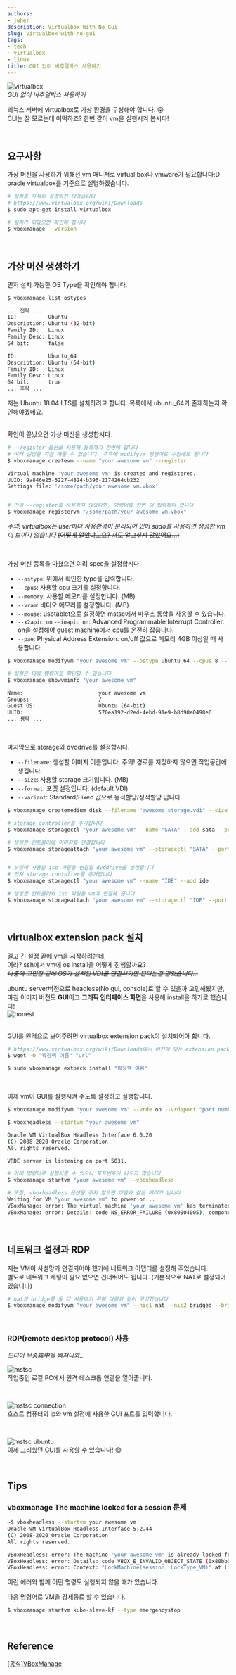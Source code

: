 ```yaml
---
authors:
- jwher
description: Virtualbox With No Gui
slug: virtualbox-with-no-gui
tags:
- tech
- virtualbox
- linux
title: GUI 없이 버추얼박스 사용하기
---
```


![virtualbox](/img/logos/virtualbox.svg)  
*GUI 없이 버추얼박스 사용하기*

<!--truncate-->

리눅스 서버에 virtualbox로 가상 환경을 구성해야 합니다. 😲  
CLI는 잘 모르는데 어떡하죠? 한번 같이 vm을 실행시켜 봅시다!  

<br/>

## 요구사항

가상 머신을 사용하기 위해선 vm 매니저로 virtual box나 vmware가 필요합니다:D  
oracle virtualbox를 기준으로 설명하겠습니다.  

```bash
# 설치를 자세히 설명하진 않겠습니다
# https://www.virtualbox.org/wiki/Downloads
$ sudo apt-get install virtualbox

# 설치가 되었으면 확인해 봅시다
$ vboxmanage --version
```

<br/>

## 가상 머신 생성하기

먼저 설치 가능한 OS Type을 확인해야 합니다.  
```bash
$ vboxmanage list ostypes

... 전략 ...
ID:          Ubuntu
Description: Ubuntu (32-bit)
Family ID:   Linux
Family Desc: Linux
64 bit:      false

ID:          Ubuntu_64
Description: Ubuntu (64-bit)
Family ID:   Linux
Family Desc: Linux
64 bit:      true
... 후략 ...
```
저는 Ubuntu 18.04 LTS를 설치하려고 합니다.
목록에서 ubuntu_64가 존재하는지 확인해야겠네요.  
<br/>

확인이 끝났으면 가상 머신을 생성합시다.  
```bash
# --register 옵션을 사용해 등록까지 한번에 합니다
# 여러 설정을 지금 해줄 수 있습니다. 추후에 modifyvm 명령어로 수정해도 됩니다
$ vboxmanage createvm --name "your awesome vm" --register

Virtual machine 'your awesome vm' is created and registered.
UUID: 9a846e25-5227-4824-b396-2174264cb232
Settings file: '/some/path/your awesome vm.vbox'


# 만일 --register를 사용하지 않았다면, 명령어를 한번 더 입력해야 합니다
$ vboxmanage registervm "/some/path/your awesome vm.vbox"
```
*주의! virtualbox는 user마다 사용환경이 분리되어 있어 sudo를 사용하면 생성한 vm이 보이지 않습니다*
~~(어떻게 알았냐고요? 저도 알고싶지 않았어요...)~~

<br/>

가상 머신 등록을 마쳤으면 여려 spec을 설정합시다.
* ```--ostype```: 위에서 확인한 type을 입력합니다.
* ```--cpus```: 사용할 cpu 크기를 설정합니다.
* ```--memory```: 사용할 메모리를 설정합니다. (MB)
* ```--vram```: 비디오 메모리를 설정합니다. (MB)
* ```--mouse```: usbtablet으로 설정하면 mstsc에서 마우스 통합을 사용할 수 있습니다.
* ```--x2apic on``` ```--ioapic on```: Advanced Programmable Interrupt Controller.
  on을 설정해야 guest machine에서 cpu를 온전히 잡습니다.
* ```--pae```: Physical Address Extension. on/off 값으로 메모리 4GB 이상일 때 사용합니다.  

```bash
$ vboxmanage modifyvm "your awesome vm" --ostype ubuntu_64 --cpus 8 --memory 20480 --vram 16 --mouse usbtablet --x2apic on --ioapic on --pae on

# 설정은 다음 명령어로 확인할 수 있습니다
$ vboxmanage showvminfo "your awesome vm"

Name:                        your awesome vm
Groups:                      /
Guest OS:                    Ubuntu (64-bit)
UUID:                        570ea192-d2ed-4ebd-91e9-b8d98e0498e6
... 생략 ...
```

<br/>

마지막으로 storage와 dvddrive를 설정합시다.
* ```--filename```: 생성할 이미지 이름입니다. 주의! 경로를 지정하지 않으면 작업공간에 생깁니다. 
* ```--size```: 사용할 storage 크기입니다. (MB)
* ```--format```: 포멧 설정입니다. (default VDI)
* ```--variant```: Standard/Fixed 값으로 동적할당/정적할당 입니다.  

```bash
$ vboxmanage createmedium disk --filename "awesome storage.vdi" --size 20240 --format VDI --variant fix 

# storage controller를 추가합니다
$ vboxmanage storagectl "your awesome vm" --name "SATA" --add sata --portcount 1

# 생성한 컨트롤러에 이미지를 연결합니다
$ vboxmanage storageattach "your awesome vm" --storagectl "SATA" --port 0 --device 0 --type hdd --medium "awesome storage.vdi"


# 부팅에 사용할 iso 파일을 연결할 dvddrive를 설정합니다
# 먼저 storage contoller를 추가합니다
$ vboxmanage storagectl "your awesome vm" --name "IDE" --add ide

# 생성한 컨트롤러와 iso 파일을 vm에 연결해 줍니다
$ vboxmanage storageattach "your awesome vm" --storagectl "IDE" --port 1 --device 0 --type dvddrive --medium "ubuntu.iso"
```

<br/>

## virtualbox extension pack 설치
길고 긴 설정 끝에 vm을 시작하려는데,  
어라? ssh에서 vm에 os install을 어떻게 진행할까요?  
~~*나중에 고민한 끝에 OS가 설치된 VDI를 연결시키면 된다는걸 알았습니다...*~~

ubuntu server버전으로 headless(No gui, console)로 할 수 있을까 고민해봤지만,  
마침 이미지 버전도 **GUI**이고 **그래픽 인터페이스 화면**을 사용해 install을 하기로 했습니다!  
![honest](honest.jpeg)

<br/>
GUI를 원격으로 보여주려면 virtualbox extension pack이 설치되어야 합니다.

```bash
# https://www.virtualbox.org/wiki/Downloads에서 버전에 맞는 extension pack을 받습니다
$ wget -O "확장팩 이름" "url"

$ sudo vboxmanage extpack install "확장팩 이름"
```
<br/>

이제 vm이 GUI를 실행시켜 주도록 설정하고 실행합니다.  
```bash
$ vboxmanage modifyvm "your awesome vm" --vrde on --vrdeport "port number" --vrdemulticon on

$ vboxheadless --startvm "your awesome vm"

Oracle VM VirtualBox Headless Interface 6.0.20
(C) 2008-2020 Oracle Corporation
All rights reserved.

VRDE server is listening on port 5031.

# 아래 명령어로 실행시킬 수 있으나 포트번호가 나오지 않습니다
$ vboxmanage startvm "your awesome vm" --vboxheadless

# 또한, vboxheadless 옵션을 주지 않으면 다음과 같은 에러가 납니다
Waiting for VM "your awesome vm" to power on...
VBoxManage: error: The virtual machine 'your awesome vm' has terminated unexpectedly during startup because of signal 6
VBoxManage: error: Details: code NS_ERROR_FAILURE (0x80004005), component MachineWrap, interface IMachine
```

<br/>

## 네트워크 설정과 RDP
저는 VM이 사설망과 연결되어야 했기에 네트워크 어댑터를 설정해 주었습니다.  
별도로 네트워크 세팅이 필요 없으면 건너뛰어도 됩니다. (기본적으로 NAT로 설정되어 있습니다)

```bash
# nat과 bridge를 둘 다 사용하기 위해 다음과 같이 구성했습니다
$ vboxmanage modifyvm "your awesome vm" --nic1 nat --nic2 bridged --bridgeadapter2 "host interface"
```
<br/>

### RDP(remote desktop protocol) 사용
*드디어 무중霧中을 빠져나와...*

![mstsc](mstsc.png)  
작업중인 로컬 PC에서 원격 데스크톱 연결을 열어줍니다.

<br/>

![mstsc connection](mstsc-connection.png)  
호스트 컴퓨터의 ip와 vm 설정에 사용한 GUI 포트를 입력합니다.  

<br/>

![mstsc ubuntu](mstsc-ubuntu.png)  
이제 그리웠던 GUI를 사용할 수 있습니다! 😊

<br/>

## Tips

### vboxmanage The machine locked for a session 문제  
```bash
~$ vboxheadless --startvm your awesome vm
Oracle VM VirtualBox Headless Interface 5.2.44
(C) 2008-2020 Oracle Corporation
All rights reserved.

VBoxHeadless: error: The machine 'your awesome vm' is already locked for a session (or being unlocked)
VBoxHeadless: error: Details: code VBOX_E_INVALID_OBJECT_STATE (0x80bb0007), component MachineWrap, interface IMachine, callee nsISupports
VBoxHeadless: error: Context: "LockMachine(session, LockType_VM)" at line 947 of file VBoxHeadless.cpp
```
이런 에러와 함께 어떤 명령도 실행되지 않을 때가 있습니다.  

다음 명령어로 VM을 강제종료 할 수 있습니다.
```bash
$ vboxmanage startvm kube-slave-kf --type emergencystop
```

<br/>

## Reference  
[[공식]VBoxManage](https://docs.oracle.com/en/virtualization/virtualbox/6.1/user/vboxmanage.html)  



<!-- update log -->
<!--
본문에 추가할 내용을 적는다.
VBoxManage modifyvm "VM name" --natpf1 "guestssh,tcp,,2222,,22"
VBoxManage unregistervm --delete "Name of Virtual Machine"
참고
http://kimchki.blogspot.com/2018/07/virtualbox-command.html
블랙스크린
https://askubuntu.com/questions/162075/my-computer-boots-to-a-black-screen-what-options-do-i-have-to-fix-it
-->
